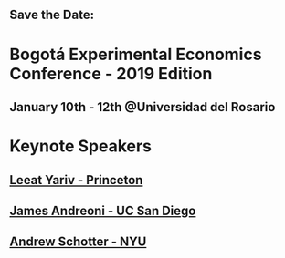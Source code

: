 ## Save the Date:

# Bogotá Experimental Economics Conference - 2019 Edition

## January 10th - 12th @Universidad del Rosario

# Keynote Speakers

## [Leeat Yariv - Princeton](http://lyariv.mycpanel.princeton.edu//)

## [James Andreoni - UC San Diego](http://econweb.ucsd.edu/~jandreon/)

## [Andrew Schotter - NYU](https://as.nyu.edu/content/nyu-as/as/faculty/andrew-schotter.html)
